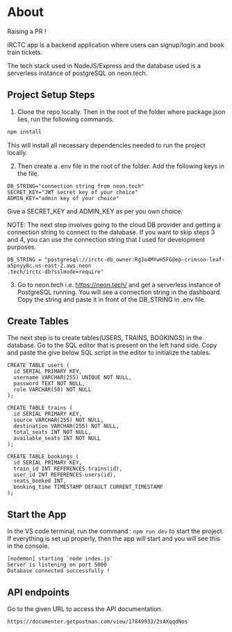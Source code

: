 # About

Raising a PR !

IRCTC app is a backend application where users can signup/login and book train tickets.

The tech stack used in NodeJS/Express and the database used is a serverless instance of postgreSQL on neon.tech.

## Project Setup Steps

1. Clone the repo locally. Then in the root of the folder where package.json lies, run the following commands.

```bash
npm install
```

This will install all necessary dependencies needed to run the project locally.

2. Then create a .env file in the root of the folder. Add the following keys in the file.

```
DB_STRING="connection string from neon.tech"
SECRET_KEY="JWT secret key of your choice"
ADMIN_KEY="admin key of your choice"
```

Give a SECRET_KEY and ADMIN_KEY as per you own choice.

NOTE: The next step involves going to the cloud DB provider and getting a connection string to connect to the database. If you want to skip steps 3 and 4, you can use the connection string that I used for development purposes. 

```
DB_STRING = "postgresql://irctc-db_owner:RgJo4MYwH5FG@ep-crimson-leaf-a5pnyy8c.us-east-2.aws.neon
.tech/irctc-db?sslmode=require"
```
3. Go to neon.tech i.e. https://neon.tech/ and get a serverless instance of PostgreSQL running. You will see a connection string in the dashboard.
Copy the string and paste it in front of the DB_STRING in .env file.

## Create Tables

The next step is to create tables(USERS, TRAINS, BOOKINGS) in the database. Go to the SQL editor that is present on the left hand side. Copy and paste the give below SQL script in the editor to initialize the tables.  

```
CREATE TABLE users (
  id SERIAL PRIMARY KEY,
  username VARCHAR(255) UNIQUE NOT NULL,
  password TEXT NOT NULL,
  role VARCHAR(50) NOT NULL
);

CREATE TABLE trains (
  id SERIAL PRIMARY KEY,
  source VARCHAR(255) NOT NULL,
  destination VARCHAR(255) NOT NULL,
  total_seats INT NOT NULL,
  available_seats INT NOT NULL
);

CREATE TABLE bookings (
  id SERIAL PRIMARY KEY,
  train_id INT REFERENCES trains(id),
  user_id INT REFERENCES users(id),
  seats_booked INT,
  booking_time TIMESTAMP DEFAULT CURRENT_TIMESTAMP
);

```

## Start the App 
In the VS code terminal, run the command : ```npm run dev``` to start the project. If everything is set up properly, then the app will start and you will see this in the console. 

```
[nodemon] starting `node index.js`
Server is listening on port 5000
Database connected successfully !
```



## API endpoints

Go to the given URL to access the API documentation.
```
https://documenter.getpostman.com/view/17849933/2sAXqqdNos
```

